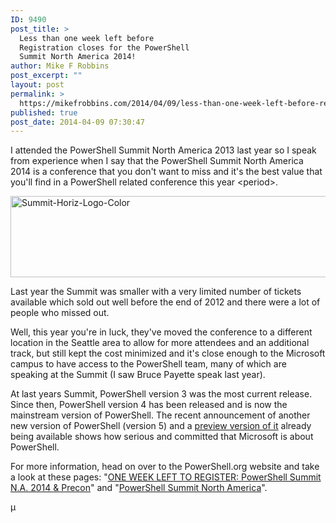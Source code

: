 ```yaml
---
ID: 9490
post_title: >
  Less than one week left before
  Registration closes for the PowerShell
  Summit North America 2014!
author: Mike F Robbins
post_excerpt: ""
layout: post
permalink: >
  https://mikefrobbins.com/2014/04/09/less-than-one-week-left-before-registration-closes-for-the-powershell-summit-north-america-2014/
published: true
post_date: 2014-04-09 07:30:47
---
```

I attended the PowerShell Summit North America 2013 last year so I speak from experience when I say that the PowerShell Summit North America 2014 is a conference that you don't want to miss and it's the best value that you'll find in a PowerShell related conference this year &lt;period&gt;.

<a href="http://powershell.org/wp/community-events/summit/" target="_blank"><img class="alignnone size-full wp-image-9497" alt="Summit-Horiz-Logo-Color" src="http://mikefrobbins.com/wp-content/uploads/2014/04/Summit-Horiz-Logo-Color.png" width="700" height="130" /></a>

Last year the Summit was smaller with a very limited number of tickets available which sold out well before the end of 2012 and there were a lot of people who missed out.

Well, this year you're in luck, they've moved the conference to a different location in the Seattle area to allow for more attendees and an additional track, but still kept the cost minimized and it's close enough to the Microsoft campus to have access to the PowerShell team, many of which are speaking at the Summit (I saw Bruce Payette speak last year).

At last years Summit, PowerShell version 3 was the most current release. Since then, PowerShell version 4 has been released and is now the mainstream version of PowerShell. The recent announcement of another new version of PowerShell (version 5) and a <a href="http://blogs.technet.com/b/windowsserver/archive/2014/04/03/windows-management-framework-v5-preview.aspx" target="_blank">preview version of it</a> already being available shows how serious and committed that Microsoft is about PowerShell.

For more information, head on over to the PowerShell.org website and take a look at these pages: "<a href="http://powershell.org/wp/2014/04/07/one-week-left-to-register-powershell-summit-n-a-2014-precon/" target="_blank">ONE WEEK LEFT TO REGISTER: PowerShell Summit N.A. 2014 &amp; Precon</a>" and "<a href="http://powershell.org/wp/community-events/summit/powershell-summit-north-america/" target="_blank">PowerShell Summit North America</a>".

µ